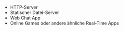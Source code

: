 - HTTP-Server
- Statischer Datei-Server
- Web Chat App
- Online Games oder andere ähnliche Real-Time Apps